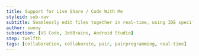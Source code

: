 ```yaml
---
title: Support for Live Share / Code With Me
styleid: sub-nav
subtitle: Seamlessly edit files together in real-time, using IDE specific collaboration tools
author: sunny
subsection: [VS Code, JetBrains, Android Studio]
step: twelfth
tags: [collaboration, collaborate, pair, pairprogramming, real-time]
---
```


